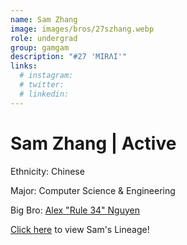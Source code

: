 ```yaml
---
name: Sam Zhang
image: images/bros/27szhang.webp
role: undergrad
group: gamgam
description: "#27 'MIRΛI'"
links:
  # instagram: 
  # twitter: 
  # linkedin: 
---
```


# Sam Zhang | Active
Ethnicity: Chinese

Major: Computer Science & Engineering

Big Bro: [Alex "Rule 34" Nguyen](05anguyen)

[Click here](/ujis/) to view Sam's Lineage!